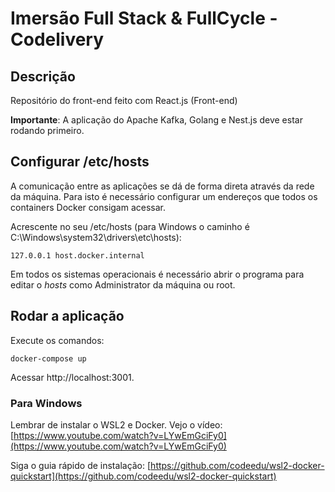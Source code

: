 # Imersão Full Stack & FullCycle - Codelivery

## Descrição

Repositório do front-end feito com React.js (Front-end)

**Importante**: A aplicação do Apache Kafka, Golang e Nest.js deve estar rodando primeiro.

## Configurar /etc/hosts

A comunicação entre as aplicações se dá de forma direta através da rede da máquina.
Para isto é necessário configurar um endereços que todos os containers Docker consigam acessar.

Acrescente no seu /etc/hosts (para Windows o caminho é C:\Windows\system32\drivers\etc\hosts):
```
127.0.0.1 host.docker.internal
```
Em todos os sistemas operacionais é necessário abrir o programa para editar o *hosts* como Administrator da máquina ou root.

## Rodar a aplicação

Execute os comandos:

```
docker-compose up
```

Acessar http://localhost:3001.

### Para Windows 

Lembrar de instalar o WSL2 e Docker. Vejo o vídeo: [https://www.youtube.com/watch?v=LYwEmGciFy0](https://www.youtube.com/watch?v=LYwEmGciFy0) 

Siga o guia rápido de instalação: [https://github.com/codeedu/wsl2-docker-quickstart](https://github.com/codeedu/wsl2-docker-quickstart) 
